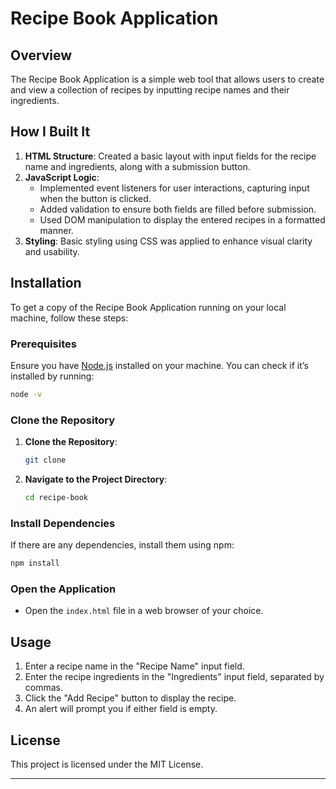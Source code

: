 # Recipe Book Application

## Overview

The Recipe Book Application is a simple web tool that allows users to create and view a collection of recipes by inputting recipe names and their ingredients.

## How I Built It

1. **HTML Structure**: Created a basic layout with input fields for the recipe name and ingredients, along with a submission button.
2. **JavaScript Logic**:
   - Implemented event listeners for user interactions, capturing input when the button is clicked.
   - Added validation to ensure both fields are filled before submission.
   - Used DOM manipulation to display the entered recipes in a formatted manner.
3. **Styling**: Basic styling using CSS was applied to enhance visual clarity and usability.

## Installation

To get a copy of the Recipe Book Application running on your local machine, follow these steps:

### Prerequisites

Ensure you have [Node.js](https://nodejs.org/) installed on your machine. You can check if it’s installed by running:

```bash
node -v
```

### Clone the Repository

1. **Clone the Repository**:
   ```bash
   git clone 
   ```

2. **Navigate to the Project Directory**:
   ```bash
   cd recipe-book
   ```

### Install Dependencies

If there are any dependencies, install them using npm:

```bash
npm install
```

### Open the Application

- Open the `index.html` file in a web browser of your choice.

## Usage

1. Enter a recipe name in the "Recipe Name" input field.
2. Enter the recipe ingredients in the "Ingredients" input field, separated by commas.
3. Click the "Add Recipe" button to display the recipe.
4. An alert will prompt you if either field is empty.

## License

This project is licensed under the MIT License.

---
